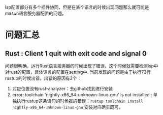 lsp配置部分有多个插件协同，但是在某个语言的时候出现问题那么就可能是mason语言服务器配置的问题。
# 问题汇总
## Rust : Client 1 quit with exit code and signal 0
问题很明确，运行Rust语言服务器的时候出现了错误，这个时候就需要检测lsp中对rust的配置，具体语言的配置在setting中.
当前发现的问题是由于执行73行rustup的时候出错，出错的原因有2个：
1. 对应位置没有rust-analyzer：去github找到进行安装
2. error: toolchain 'nightly-x86_64-unknown-linux-gnu' is not installed : 单独执行rustup这条语句的时候报的错误：`rustup toolchain install nightly-x86_64-unknown-linux-gnu` 安装对应确实既可。
